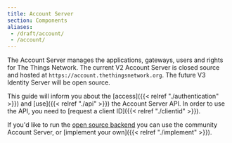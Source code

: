 ```yaml
---
title: Account Server
section: Components
aliases:
 - /draft/account/
 - /account/
---
```


The Account Server manages the applications, gateways, users and rights for The Things Network. The current V2 Account Server is closed source and hosted at `https://account.thethingsnetwork.org`. The future V3 Identity Server will be open source.

This guide will inform you about the [access]({{< relref "./authentication" >}}) and [use]({{< relref "./api" >}}) the Account Server API. In order to use the API, you need to [request a client ID]({{< relref "./clientid" >}}).

If you'd like to run the [open source backend](https://github.com/thethingsnetwork/ttn) you can use the community Account Server, or [implement your own]({{< relref "./implement" >}}).

